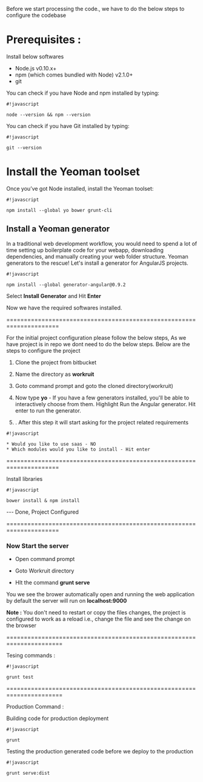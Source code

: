 Before we start processing the code., we have to do the below steps to configure the codebase
 
# Prerequisites : #

Install below softwares

* Node.js v0.10.x+
* npm (which comes bundled with Node) v2.1.0+
* git

You can check if you have Node and npm installed by typing:

```
#!javascript

node --version && npm --version
```

You can check if you have Git installed by typing:


```
#!javascript

git --version
```

# Install the Yeoman toolset #
Once you’ve got Node installed, install the Yeoman toolset:

```
#!javascript

npm install --global yo bower grunt-cli
```
## Install a Yeoman generator ##
In a traditional web development workflow, you would need to spend a lot of time setting up boilerplate code for your webapp, downloading dependencies, and manually creating your web folder structure. Yeoman generators to the rescue! Let's install a generator for AngularJS projects.


```
#!javascript

npm install --global generator-angular@0.9.2
```

Select **Install Generator** and Hit **Enter**


Now we have the required softwares installed.

=====================================================================

For the initial project configuration please follow the below steps, As we have project is in repo we dont need to do the below steps.
Below are the steps to configure the project

1. Clone the project from bitbucket 

2. Name the directory as **workruit** 

3. Goto command prompt and goto the cloned directory(workruit) 

4. Now type **yo** - 
If you have a few generators installed, you'll be able to interactively choose from them. Highlight Run the Angular generator. Hit enter to run the generator.

5. . After this step it will start asking for the project related requirements
```
#!javascript

* Would you like to use saas - NO
* Which modules would you like to install - Hit enter
```
=====================================================================

Install libraries 
```
#!javascript

bower install & npm install
```

---  Done, Project Configured

=====================================================================

### Now Start the server ###
* Open command prompt 

* Goto Workruit directory

* HIt the command **grunt serve**

You we see the brower automatically open and running the web application by default the server will run on 
**localhost:9000**


**Note :** You don't need to restart or copy the files changes, the project is configured to work as a reload 
i.e., change the file and see the change on the browser

======================================================================

Tesing commands :

```
#!javascript

grunt test
```

======================================================================

Production Command :

Building code for production deployment 

```
#!javascript

grunt
```

Testing the production generated code before we deploy to the production

```
#!javascript

grunt serve:dist
```